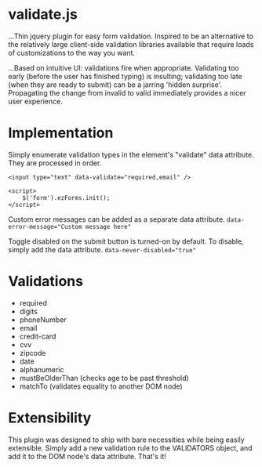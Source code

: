 # validate.js
...Thin jquery plugin for easy form validation. Inspired to be an
alternative to the relatively large client-side validation libraries
available that require loads of customizations to the way you want. 

...Based on intuitive UI: validations fire when appropriate. Validating
too early (before the user has finished typing) is insulting;
validating too late (when they are ready to submit) can be a
jarring 'hidden surprise'. Propagating the change from invalid to valid
immediately provides a nicer user experience.


# Implementation
Simply enumerate validation types in the element's "validate" data attribute.
They are processed in order. 

```
<input type="text" data-validate="required,email" />

<script>
    $('form').ezForms.init();
</script>
```

Custom error messages can be added as a separate data attribute.
```data-error-message="Custom message here"```

Toggle disabled on the submit button is turned-on by default. To disable,
simply add the data attribute.
```data-never-disabled="true"```


# Validations
- required
- digits
- phoneNumber
- email
- credit-card
- cvv
- zipcode
- date
- alphanumeric
- mustBeOlderThan (checks age to be past threshold)
- matchTo (validates equality to another DOM node)

# Extensibility
This plugin was designed to ship with bare necessities while being
easily extensible. Simply add a new validation rule to the VALIDATORS
object, and add it to the DOM node's data attribute. That's it!
